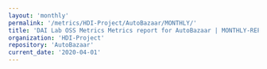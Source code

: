 ```yaml
---
layout: 'monthly'
permalink: '/metrics/HDI-Project/AutoBazaar/MONTHLY/'
title: 'DAI Lab OSS Metrics Metrics report for AutoBazaar | MONTHLY-REPORT-2020-04-01'
organization: 'HDI-Project'
repository: 'AutoBazaar'
current_date: '2020-04-01'
---
```

